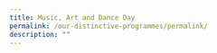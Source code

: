 ```yaml
---
title: Music, Art and Dance Day
permalink: /our-distinctive-programmes/permalink/
description: ""
---
```

